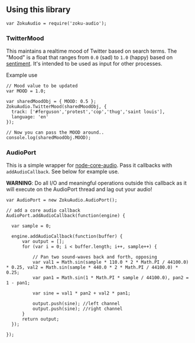 ## Using this library

    var ZokuAudio = require('zoku-audio');

### TwitterMood

This maintains a realtime mood of Twitter based on search terms. The "Mood" is a float that ranges from `0.0` (sad) to `1.0` (happy) based on [sentiment](https://github.com/thisandagain/sentiment). It's intended to be used as input for other processes.

Example use

    // Mood value to be updated
    var MOOD = 1.0;

    var sharedMoodObj = { MOOD: 0.5 };
    ZokuAudio.TwitterMood(sharedMoodObj, {
      track: ['#ferguson','protest','cop','thug','saint louis'],
      language: 'en'
    });

    // Now you can pass the MOOD around..
    console.log(sharedMoodObj.MOOD);

### AudioPort

This is a simple wrapper for [node-core-audio](https://github.com/ZECTBynmo/node-core-audio). Pass it callbacks with `addAudioCallback`. See below for example use.

**WARNING**: Do all I/O and meaningful operations outside this callback as it will execute on the AudioPort thread and lag out your audio!


    var AudioPort = new ZokuAudio.AudioPort();

    // add a core audio callback
    AudioPort.addAudioCallback(function(engine) {

      var sample = 0;

      engine.addAudioCallback(function(buffer) {
          var output = [];
          for (var i = 0; i < buffer.length; i++, sample++) {

              // Pan two sound-waves back and forth, opposing
              var val1 = Math.sin(sample * 110.0 * 2 * Math.PI / 44100.0) * 0.25, val2 = Math.sin(sample * 440.0 * 2 * Math.PI / 44100.0) * 0.25;
              var pan1 = Math.sin(1 * Math.PI * sample / 44100.0), pan2 = 1 - pan1;

              var sine = val1 * pan2 + val2 * pan1;

              output.push(sine); //left channel
              output.push(sine); //right channel
          }
          return output;
      });

    });
